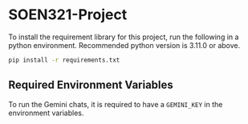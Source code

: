 # SOEN321-Project

To install the requirement library for this project, run the following in a python environment.
Recommended python version is 3.11.0 or above.
```bash
pip install -r requirements.txt
```

## Required Environment Variables

To run the Gemini chats, it is required to have a `GEMINI_KEY` in the environment variables.
